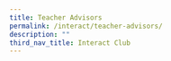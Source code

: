 ```yaml
---
title: Teacher Advisors
permalink: /interact/teacher-advisors/
description: ""
third_nav_title: Interact Club
---
```

